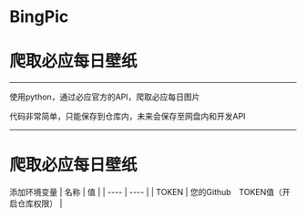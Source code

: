 # BingPic
# 爬取必应每日壁纸
***
使用python，通过必应官方的API，爬取必应每日图片

代码非常简单，只能保存到仓库内，未来会保存至网盘内和开发API
***

# 爬取必应每日壁纸

添加环境变量
|  名称   | 值  |
|  ----  | ----  |
| TOKEN  | 您的Github　TOKEN值（开启仓库权限） |
